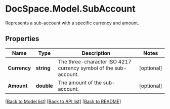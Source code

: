 # DocSpace.Model.SubAccount
Represents a sub-account with a specific currency and amount.

## Properties

Name | Type | Description | Notes
------------ | ------------- | ------------- | -------------
**Currency** | **string** | The three-character ISO 4217 currency symbol of the sub-account. | [optional] 
**Amount** | **double** | The amount of the sub-account. | [optional] 

[[Back to Model list]](../README.md#documentation-for-models) [[Back to API list]](../README.md#documentation-for-api-endpoints) [[Back to README]](../README.md)


